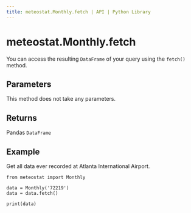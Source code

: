 ```yaml
---
title: meteostat.Monthly.fetch | API | Python Library
---
```


# meteostat.Monthly.fetch

You can access the resulting `DataFrame` of your query using the `fetch()` method.

## Parameters

This method does not take any parameters.

## Returns

Pandas `DataFrame`

## Example

Get all data ever recorded at Atlanta International Airport.

```python{4}
from meteostat import Monthly

data = Monthly('72219')
data = data.fetch()

print(data)
```
